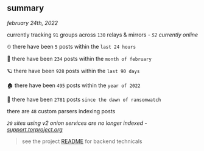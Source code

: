 
## summary
_february 24th, 2022_

currently tracking `91` groups across `130` relays & mirrors - _`52` currently online_

⏲ there have been `5` posts within the `last 24 hours`

🦈 there have been `234` posts within the `month of february`

🪐 there have been `928` posts within the `last 90 days`

🏚 there have been `495` posts within the `year of 2022`

🦕 there have been `2781` posts `since the dawn of ransomwatch`

there are `48` custom parsers indexing posts

_`20` sites using v2 onion services are no longer indexed - [support.torproject.org](https://support.torproject.org/onionservices/v2-deprecation/)_

> see the project [README](https://github.com/thetanz/ransomwatch#ransomwatch--) for backend technicals
